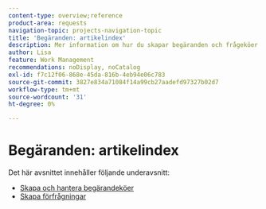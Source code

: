 ```yaml
---
content-type: overview;reference
product-area: requests
navigation-topic: projects-navigation-topic
title: 'Begäranden: artikelindex'
description: Mer information om hur du skapar begäranden och frågeköer finns i följande avsnitt.
author: Lisa
feature: Work Management
recommendations: noDisplay, noCatalog
exl-id: f7c12f06-868e-45da-816b-4eb94e06c783
source-git-commit: 3827e834a71084f14a99cb27aadefd97327b02d7
workflow-type: tm+mt
source-wordcount: '31'
ht-degree: 0%

---
```


# Begäranden: artikelindex

<!-- Audited: 5/2025 -->

Det här avsnittet innehåller följande underavsnitt:

* [Skapa och hantera begärandeköer](../../manage-work/requests/create-and-manage-request-queues/create-manage-request-queues.md)
* [Skapa förfrågningar](../../manage-work/requests/create-requests/create-requests.md)
